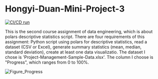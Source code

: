 # Hongyi-Duan-Mini-Project-3

[![CI/CD run](https://github.com/nogibjj/Hongyi-Duan-Mini-Project-1/actions/workflows/hello.yml/badge.svg)](https://github.com/nogibjj/Hongyi-Duan-Mini-Project-1/actions/workflows/hello.yml)

This is the second course assignment of data engineering, which is about polars descriptive statistics script. There are four requirements of this assignment: Python script using polars for descriptive statistics, read a dataset (CSV or Excel), generate summary statistics (mean, median, standard deviation), create at least one data visualizatio. The dataset I chose is 'Project-Management-Sample-Data.xlsx'. The column I choose is "Progress", which ranges from 0 to 100%.

![Figure_Progress](https://github.com/user-attachments/assets/21727b8c-47d0-46b0-afd9-462296423cf9)
